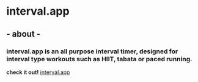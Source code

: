 # interval.app

## - about -

### interval.app is an all purpose interval timer, designed for interval type workouts such as HIIT, tabata or paced running.

**check it out!** [interval.app](https://interval-sc.herokuapp.com/)
